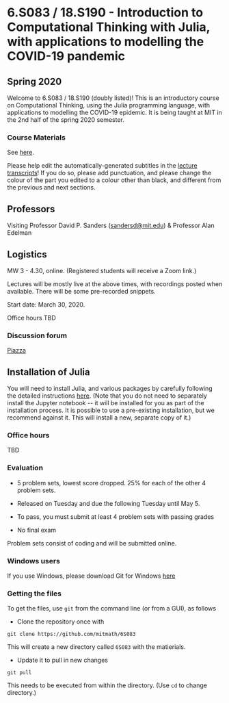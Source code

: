 # 6.S083 / 18.S190 - Introduction to Computational Thinking with Julia, with applications to modelling the COVID-19 pandemic

## Spring 2020

Welcome to 6.S083 / 18.S190 (doubly listed)! This is an introductory course on Computational Thinking, using the Julia programming language, with applications to modelling the COVID-19 epidemic.
It is being taught at MIT in the 2nd half of the spring 2020 semester.

### Course Materials
See [here](syllabus.md).



Please help edit the automatically-generated subtitles in the [lecture transcripts](https://drive.google.com/drive/folders/1ekXz8x78qnq3G-_MhOh6CYgFDbL2G6Vz)!
If you do so, please add punctuation, and please change the colour of the part you edited to a colour other than black, and different from the previous and next sections.

## Professors
Visiting Professor David P. Sanders ([sandersd@mit.edu](mailto:sandersd@mit.edu)) & Professor Alan Edelman

## Logistics
MW 3 - 4.30, online. (Registered students will receive a Zoom link.)

Lectures will be mostly live at the above times, with recordings posted when available. There will be some pre-recorded snippets.

Start date: March 30, 2020.



Office hours TBD



### Discussion forum
[Piazza](http://piazza.com/mit/spring2020/6s083)

## Installation of  Julia
You will need to install Julia, and various packages by carefully following the detailed instructions [here](installation.md).
(Note that you do not need to separately install the Jupyter notebook -- it will be installed for you as part of the installation process. It is possible to use a pre-existing installation, but we recommend against it. This will install a new, separate copy of it.)



### Office hours
TBD

### Evaluation

*   5 problem sets, lowest score dropped. 25% for each of the other 4 problem sets.

*   Released on Tuesday and due the following Tuesday until May 5.

*   To pass, you must submit at least 4 problem sets with passing grades

*   No final exam

Problem sets consist of coding and will be submitted online.



### Windows users

If you use Windows, please download Git for Windows [here](https://gitforwindows.org)

### Getting the files

To get the files, use `git` from the command line (or from a GUI), as follows

- Clone the repository once with
```
git clone https://github.com/mitmath/6S083
```
This will create a new directory called `6S083` with the matierials.


- Update it to pull in new changes
```
git pull
```
This needs to be executed from within the directory. (Use `cd` to change directory.)


